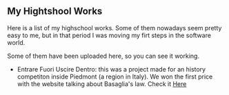## My Hightshool Works

Here is a list of my highschool works. Some of them nowadays seem pretty easy to me, but in that period I was moving my firt steps in the software world. 

Some of them have been uploaded here, so you can see it working.

- Entrare Fuori Uscire Dentro: 
this was a project made for an history competiton inside Piedmont (a region in Italy). We won the first price with the website talking about Basaglia's law. Check it [Here](/entrare-fuori-uscire-dentro/code/)
